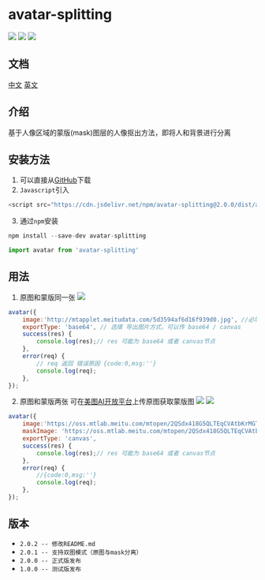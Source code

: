 # avatar-splitting 
![](https://img.shields.io/github/issues/HEternally/avatar-splitting.svg) ![](https://img.shields.io/github/stars/HEternally/avatar-splitting.svg) ![](https://img.shields.io/github/forks/HEternally/avatar-splitting.svg)

## 文档

 [中文](https://github.com/HEternally/avatar-splitting/blob/master/README_ZH.md)  [英文](https://github.com/HEternally/avatar-splitting/blob/master/README.md)

## 介绍

基于人像区域的蒙版(mask)图层的人像抠出方法，即将人和背景进行分离

## 安装方法

1. 可以直接从[GitHub](https://github.com/HEternally/avatar-splitting)下载
2. `Javascript`引入
```javascript
<script src="https://cdn.jsdelivr.net/npm/avatar-splitting@2.0.0/dist/avatar-splitting.min.js"></script>
```
3. 通过`npm`安装
```javascript
npm install --save-dev avatar-splitting

import avatar from 'avatar-splitting'
```
## 用法

1. 原图和蒙版同一张
![](http://mtapplet.meitudata.com/5d3594af6d16f939d0.jpg)
```javascript
avatar({
    image:'http://mtapplet.meitudata.com/5d3594af6d16f939d0.jpg', //必填 原图或是原图、mask合成图，可以传 url / base64，支持相对路径;
    exportType: 'base64', // 选填 导出图片方式，可以传 base64 / canvas 
    success(res) {
        console.log(res);// res 可能为 base64 或者 canvas节点
    },
    error(req) {
        // req 返回 错误原因 {code:0,msg:''}
        console.log(req);
    },
});
```
2. 原图和蒙版两张
可在[美图AI开放平台](https://ai.meitu.com/algorithm/bodyTechnology/segmentEx)上传原图获取蒙版图
![](https://oss.mtlab.meitu.com/mtopen/2QSdx418G5QLTEqCVAtbKrMGTWPcP8tY/MTU2Mzg3MjQwMA==/6fa1e1c5-27cc-4bc4-97de-64edf40a3996.jpg?1563875002917)
![](https://oss.mtlab.meitu.com/mtopen/2QSdx418G5QLTEqCVAtbKrMGTWPcP8tY/MTU2Mzg3MjQwMA==/c8c87d26-8d61-420c-aad0-31356af49aa1.jpg?1563875002794)

```javascript
avatar({
    image:'https://oss.mtlab.meitu.com/mtopen/2QSdx418G5QLTEqCVAtbKrMGTWPcP8tY/MTU2Mzg3MjQwMA==/6fa1e1c5-27cc-4bc4-97de-64edf40a3996.jpg?1563875002917', //必填 原图或是原图、mask合成图，可以传 url / base64，支持相对路径;
    maskImage: 'https://oss.mtlab.meitu.com/mtopen/2QSdx418G5QLTEqCVAtbKrMGTWPcP8tY/MTU2Mzg3MjQwMA==/c8c87d26-8d61-420c-aad0-31356af49aa1.jpg?1563875002794', // 选填 mask图，可以传url / base64，支持相对路径;
    exportType: 'canvas',
    success(res) {
        console.log(res);// res 可能为 base64 或者 canvas节点
    },
    error(req) {
        //{code:0,msg:''}
        console.log(req);
    },
});
```




## 版本

- `2.0.2 -- 修改README.md`
- `2.0.1 -- 支持双图模式（原图与mask分离）`
- `2.0.0 -- 正式版发布`
- `1.0.0 -- 测试版发布`